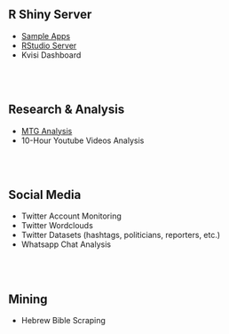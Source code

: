 ## R Shiny Server
* [Sample Apps](http://shiny.stedogin.xyz/sample-apps "Sample Shiny Apps")
* [RStudio Server](http://shiny.stedogin.xyz:8787 "RStudio Server")
* Kvisi Dashboard
<br/>
<br/>

## Research & Analysis
* [MTG Analysis](http://www.stedogin.xyz/mtg "Magic: The Gathering Analysis")
* 10-Hour Youtube Videos Analysis 
<br/>
<br/>

## Social Media
* Twitter Account Monitoring
* Twitter Wordclouds
* Twitter Datasets (hashtags, politicians, reporters, etc.)
* Whatsapp Chat Analysis
<br/>
<br/>

## Mining
* Hebrew Bible Scraping
